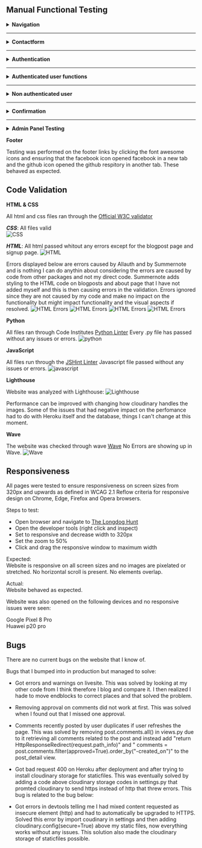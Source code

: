 ## Manual Functional Testing

<details>
<summary><b>Navigation</b></summary>
<br>
<summary>
<b>Navigation Links</b>

Testing was performed to ensure all navigation links on the respective pages, navigated to the correct pages as per design. This was done by clicking on the navigation links on each page.

- Home -> index.html
![Home](static/images/readme_files/testing_gifs/clickhometoindex.gif)
- About -> about.html
![About](static/images/readme_files/testing_gifs/clickabout.gif)
- Contact -> contact.html
![Contact](static/images/readme_files/testing_gifs/clickcontact.gif)
- Likes -> liked_posts.html
![Like post](static/images/readme_files/testing_gifs/likes-posts-page.gif)
- Logout -> Sign out all auth page
![Logout](static/images/readme_files/testing_gifs/logout-gif.gif)
- Login -> Sign in all auth page
![Login](static/images/readme_files/testing_gifs/clicklogin.gif)
- Register -> Sign up all auth page
![Register](static/images/readme_files/testing_gifs/clickregister.gif)
- Clicking on blogposts in index.html -> post_detail.html
![Blogpost](static/images/readme_files/testing_gifs/blog_post_view.gif)

- Link to login on register -> Sign up all auth page
- Link to login on post_detail.html -> Sign in all auth page
- Link to sign up all auth page on login page -> Sign up all auth page

- Navigation menu will scale down to a hamburger menu when screen size gets smaller and the longdog dog icon will be hidden to save space on page. Instead a longdog icon is hidden at the top of the collapsed menu.
![Blogpost](static/images/readme_files/testing_gifs/menu-collapse.gif)

All navigation links directed to the correct pages as expected.
</summary>
</details>

<hr>

<details>
<summary><b>Contactform</b></summary>
<summary>
<br>
<hr>

- The contactform can be used no matter if the user is authenticated or not and will give the same results regarding required fields and prompted messages.

<hr>
Description:

Make sure a user can send a message with the contact form

Steps:

1. Navigate to the contact page
2. Fill in the fields
3. Press send, the user should get a confirmation message

<hr>

Expected:

The user should get a message confirming the message is sent.

Actual: 

The confirming message is displayed when user clicks on submit.
![Contact form](static/images/readme_files/docs/contact-form-sent-confirm.png)

<hr>

Description:

Make sure a user fills in the form correctly before sending message.

Steps:

1. Navigate to the contact page
2. Do not add any information.
3. Press send, the user should get a message telling them to fill in the name field.
4. Add only a name.
5. Press send, the user should get a message telling them to fill in the email field.
6. Add email but no message.
7. Press send, the user should get a message telling them to fill in the message field.
8. Add message.
9. Press send, the user should now get the confirmation message that the message is sent now that all required fields are filled in.

<hr>

Expected:

The user should get a message prompting them to fill in the required field that is missing content on each field that is empty in the contact form.

Actual: 

The message is prompted on each field when the user has left them empty. 
When every required field is filled the message is sent and the user gets the confirmation message.
![Name required](static/images/readme_files/testing/contact-name-req.png)
![Email required](static/images/readme_files/testing/contact-email-req.png)
![Email required](static/images/readme_files/testing/contact-email-req-2.png)
![Message required](static/images/readme_files/testing/contact-msg-req.png)
![Message sent](static/images/readme_files/docs/contact-form-sent-confirm.png)

</summary>
</details>

<hr>

<details>
<summary><b>Authentication</b></summary>
<summary>
<br>

Description:

Ensure a user can register to the website

Steps:

1. Navigate to [The longdog Hunt](https://the-longdog-hunt-9f116eb214b4.herokuapp.com/accounts/signup/) and click Register
2. Enter email, username and password 
3. Click Sign up

<hr>

Expected:

If a user has entered everything correctly they should be logged in upon clicking on sign up.

Actual: 

The users is logged in upon clicking on sign up.

![Signup](static/images/readme_files/testing_gifs/signup-gif.gif)

<hr>

Description:

Ensure a user can log in once signed up

Steps:
1. Navigate to [The Longdog Hunt login](https://the-longdog-hunt-9f116eb214b4.herokuapp.com/accounts/login/)
2. Enter login details created in previous test case
3. Click login

<hr>

Expected:

User is successfully logged in and redirected to the home page

Actual:

User is successfully logged in and redirected to the home page
![Signup](static/images/readme_files/testing_gifs/login-gif.gif)

<hr>

Description:

Ensure a user can sign out

Steps:

1. Login to the website
2. Click the logout button
3. Click confirm on the confirm logout page

<hr>

Expected:

User is logged out

Actual:

User is logged out
![Signup](static/images/readme_files/testing_gifs/logout-gif.gif)

<hr>

Description:

Ensure the user is required to enter username and correct password according to the requirements

Steps:

1. Navigate to [Signup](https://the-longdog-hunt-9f116eb214b4.herokuapp.com/accounts/signup/)
2. Enter details but skip the username
3. Click sign up

<hr>

Expected:

The user is prompted to fill out the username field. If user does not fill the name out a message should appear prompting the user to fill out that field.

Actual:

The username field displays a message telling the user to fill out the missing field.
![Signup](static/images/readme_files/testing/sign-up-username-req.png)


No password:

1. Navigate to [Signup](https://the-longdog-hunt-9f116eb214b4.herokuapp.com/accounts/signup/)
2. Enter details but skip the password
3. Click sign up

<hr>

Expected:

The user is prompted to fill out the password field

Actual:

An alert message appears and is prompting the user to fill out the password field
![Signup](static/images/readme_files/testing/sign-up-password-req.png)


Wrong password:

1. Navigate to [Signup](https://the-longdog-hunt-9f116eb214b4.herokuapp.com/accounts/signup/)
2. Enter details but enter a password that is not correct
3. Click sign up

<hr>

Expected:

The user is prompted to fill out the correct password according to the requirements.

Actual:

An alert message appears and is prompting the user to fill out the password the correct way
![Signup](static/images/readme_files/testing/sign-up-password-req-2.png)
![Signup](static/images/readme_files/testing/sign-up-password-req-3.png)
![Signup](static/images/readme_files/testing/sign-up-password-req-4.png)

</summary>
</details>

<hr>

<details>
<summary><b>Authenticated user functions</b></summary>
<summary>
<br>
<b>User comment creation</b><br>
Description:

Ensure user can successfully create a comment.

Steps:
1. Login as a user.
2. Click on a blogpost and scroll down to the comments field.
3. Write a comment and click post, the user should get a confirmation message.
4. The comment is now displayed with the correct "edit" and "delete" buttons.

<hr>

Expected:

Comment is posted with a confirmation message and the comment is displayed straight away with correct buttons below (buttons only visible for the author of the comment)

Actual:

Comments, confirmation message and buttons are all displayed as they are supposed to without any issues.
![Signup](static/images/readme_files/testing_gifs/comment-submit.gif)
![Signup](static/images/readme_files/testing_gifs/new-comment-displayed.gif)

<hr>

<b>Edit and delete own comments</b><br>
Description:

Ensure user can only edit and delete their own comment.

Steps:
1. Login as a user
2. Go to a post with comments you've created or create a comment.
3. Others comments should not have any buttons visible, buttons should only be displayed on the users own comment.

<hr>

Expected:

The user can only edit and delete their own comments

Actual:

The edit and delete buttons are only visible to the author of said comment.
![Signup](static/images/readme_files/docs/comments.png)

<hr>

<b>User edit comment</b><br>
Description:

Make sure a user can edit their comment with a confirmation message when posting their comment again.

Steps:

1. Navigate to the blogpost with users own comments on it.
2. Click the edit button on the comment.
3. The comment should now appear in the comment window to the right (or below on smaller screens) and the user can now edit the comment and click on submit.
4. Click on submit, user should now get a confirmation message and the new comment is now posted.

<hr>

Expected:

Users comments can be edited when clicking Edit below the users comment. When clicking submit the confirmation message should appear and the new comment should be displayed.

Actual:

The comment can be edited, message is displayed when new comment is submitted and the new comment is visible in the commentsfield.
![Comment edit](static/images/readme_files/testing_gifs/edit-comment.gif)

<hr>

<b>User delete comments</b><br>
Description:

Make sure the user can delete their comment.

Steps:

1. Navigate to the blogpost with users own comments on it.
2. Click the delete button on the comment.
3. A modal making sure the user wants to delete their comment should now appear.
4. After user confirms a confirmation message is displayed and comment is deleted

<hr>

Expected:

User should be abled to press the delete comment, confirm in the modal that they want to delete and then get a message confirming that comment now is deleted.
The comment should now have been deleted.

Actual:

The comment is deleted as expected.
![Comment delete](static/images/readme_files/testing_gifs/comment-delete-and-confirm.gif)

<hr>

<b>User likes</b><br>
Description:

Ensure user can like and dislike a post when logged in

Steps:
1. Login as a user
2. Go to a post and scroll down.
3. Click on the like button (a heart) and the user should now get a message that they liked the post and the heart should now be a solid white heart and the number should change with a +1.
4. Click on the like button again and another message should display telling the user they've unliked the post and the heart should now be hollow and the number should have changed with -1.

<hr>

Expected:

The user can like and unlike a post and get a message telling them they did.
The heart should turn from hollow to solid when liked and then back again if unliked.
The number on the like button should change with a +1 if liked and -1 if unliked.

Actual:

The like button works as expected above.
![Like](static/images/readme_files/testing_gifs/like-post-and-confirmation.gif)
![Unlike](static/images/readme_files/testing_gifs/unlike-post-confirmation.gif)

<hr>

<b>Liked posts page</b><br>
Description:

When a user is authenticated a new page in the navbar appears, the Likes page.
The user can navigate to the Likes page to view all their liked posts. 
From here they can reach each post by clicking on them.

Steps:

1. Navigate to the Likes page in the navbar.
2. Now the list of liked posts should be displayed for the user.

<hr>

Expected:

The user can view all their liked posts by navigating to the Likes page.

Actual:

The Likes page works as it should and the users liked posts are displayed.
![Liked posts](static/images/readme_files/testing_gifs/likes-posts-page.gif)

</summary>
</details>

<hr>

<details>
<summary><b>Non authenticated user</b></summary>
<summary>
<br>

<b>Can't comment or like</b><br>

Description:
Ensure that a user that isn't authenticated can't comment or like blogposts

steps:
1. Navigate to a blogpost without signing in.
2. Scroll down to comments.
3. A message next to the comments should be displayed telling the user they need to be logged in to comment or like.
4. When clicking on the like button above the comments nothing should happen.

<hr>

Expected:

The commentfield should not be displayed for a non authenticated user and a message should tell them to sign in to comment or like and a link to the login page should be provided.

Actual:

The commenfield is not displayed and the message is showing with a link to the login page.

![Commentfield](static/images/readme_files/testing/comment-login-required.png)

Expected:

Clicking on the like button as a non authenticated user will do nothing to the like button. 

Actual:

The like button is disabled and the non authenticated user can't click on the like button.

![Like button](static/images/readme_files/testing_gifs/like-post-signin-req.gif)

Expected:

As a user that isn't authenticated the navbar should display Home, About, Contact, Register and Sign in.

Actual:

The navbar displays the exptected links.

![Navbar logged out](static/images/readme_files/docs/navbar-complete.png)

</summary>
</details>

<hr>

<details>
<summary><b>Confirmation</b></summary>
<br>
<summary>
<b>Confirmation messages</b>

Confirmation messages are prompted whenever the user makes any type of change: create something that is posted, delete something, send something, like or unlike a post, make edit, sign out, sign in or sign up.
These have all been tested and are prompted as they should:

![Signing in](static/images/readme_files/testing/login-confirmation.png)
![Singing up](static/images/readme_files/testing/sign-up-confirmation.png)
![Signing out](static/images/readme_files/testing/signed-out-confirm.png)
![Post Comment](static/images/readme_files/testing/comment-confirm.png)
![Edit comments](static/images/readme_files/testing/edit-comment-confirm.png)
![Delete comments](static/images/readme_files/testing/comment-delete-confirm.png)
![Send message in contactform](static/images/readme_files/testing/contact-form-sent-confirm.png)
![Like a post](static/images/readme_files/testing/Liked-post-confirmation.png)
![Unlike a post](static/images/readme_files/testing/unliked-confirm-msg.png)

</summary>
</details>

<hr>

<details>
<summary><b>Admin Panel Testing</b></summary>
<summary>

The adminpanel testing was done by clicking my way trough and manually test the functions.
Everything that was already set from the walkthrough works as it should, nothing is bugged.

I added a Season and Episode selection to the admin create post panel.
This makes it possible to pick Season and Episode that the post is gonna be about.
If non of them are selected there will be nothing posted next to the date/time on blogposts. If the user selects Season and Episode then they will show next to date/time on the blogpost.

The only bug that needs to be fixed later on is when creating a post.
Admin can pick already known users that has liked the post but only one at a time. 
If multiple users are picked then the admin is prompted to create users.
This field will be removed in later edits when I have more time.


</summary>
</details>

**Footer**

Testing was performed on the footer links by clicking the font awesome icons and ensuring that the facebook icon opened facebook in a new tab and the github icon opened the github respitory in another tab. These behaved as expected.


## Code Validation
__HTML & CSS__

All html and css files ran through the [Official W3C validator](https://validator.w3.org/)

___CSS___: All files valid<br>
![CSS](static/images/readme_files/docs/Validation-css-clear.png)

___HTML___: All html passed whitout any errors except for the blogpost page and signup page.
![HTML](static/images/readme_files/docs/Validation-HTML-index-clear.png)

Errors displayed below are errors caused by Allauth and by Summernote and is nothing I can do anythin about considering the errors are caused by code from other packages and not my direct code.
Summernote adds styling to the HTML code on blogposts and about page that I have not added myself and this is then causing errors in the validation.
Errors ignored since they are not caused by my code and make no impact on the functionality but might impact functionality and the visual aspects if resolved.
![HTML Errors](static/images/readme_files/docs/Validation-HTML-blogpost-error-summernote.png)
![HTML Errors](static/images/readme_files/docs/Validation-HTML-blogpost-error-summernote-2.png)
![HTML Errors](static/images/readme_files/docs/Validation-HTML-signup-errorsfromdjangoform.png)
![HTML Errors](static/images/readme_files/docs/Validation-HTML-signup-errorsfromdjangoform-details.png)

__Python__

All files ran through Code Institutes [Python Linter](https://pep8ci.herokuapp.com/#)
Every .py file has passed without any issues or errors.
![python](static/images/readme_files/docs/Validation-python-clear.png)

__JavaScript__

All files run through the [JSHint Linter](https://jshint.com/)
Javascript file passed without any issues or errors.
![javascript](static/images/readme_files/docs/Validation-js.png)

__Lighthouse__

Website was analyzed with Lighthouse: ![Lighthouse](static/images/readme_files/docs/Lighthouse.png)

Performance can be improved with changing how cloudinary handles the images.
Some of the issues that had negative impact on the perfomance had to do with Heroku itself and the database, things I can't change at this moment.

__Wave__

The website was checked through wave [Wave](https://wave.webaim.org/)
No Errors are showing up in Wave.
![Wave](static/images/readme_files/docs/Validation-wave-index-clear.png)


## Responsiveness

All pages were tested to ensure responsiveness on screen sizes from 320px and upwards as defined in WCAG 2.1 Reflow criteria for responsive design on Chrome, Edge, Firefox and Opera browsers.

Steps to test:

- Open browser and navigate to [The Longdog Hunt](https://the-longdog-hunt-9f116eb214b4.herokuapp.com/)
- Open the developer tools (right click and inspect)
- Set to responsive and decrease width to 320px
- Set the zoom to 50%
-  Click and drag the responsive window to maximum width

Expected:<br>
Website is responsive on all screen sizes and no images are pixelated or stretched. No horizontal scroll is present. No elements overlap.

Actual:<br>
Website behaved as expected.

Website was also opened on the following devices and no responsive issues were seen:

Google Pixel 8 Pro<br>
Huawei p20 pro



## Bugs

There are no current bugs on the website that I know of.

Bugs that I bumped into in production but managed to solve:

- Got errors and warnings on livesite. 
This was solved by looking at my other code from I think therefore I blog and compare it. I then realized I hade to move endblocks to correct places and that solved the problem.

- Removing approval on comments did not work at first. 
This was solved when I found out that I missed one approval.

- Comments recently posted by user duplicates if user refreshes the page.
This was solved by removing post.comments.all() in views.py due to it retrieving all comments related to the post and instead add "return HttpResponseRedirect(request.path_info)" and " comments = post.comments.filter(approved=True).order_by("-created_on")" to the post_detail view.

- Got bad request 400 on Heroku after deployment and after trying to install cloudinary storage for staticfiles. 
This was eventually solved by adding a code above cloudinary storage codes in settings.py that promted cloudinary to send https instead of http that threw errors.
This bug is related to the bug below:

- Got errors in devtools telling me I had mixed content requested as insecure element (http) and had to automatically be upgraded to HTTPS. Solved this error by import coudinary in settings and then adding cloudinary.config(secure=True) above my static files, now everything works without any issues.
This solution also made the cloudinary storage of staticfiles possible.